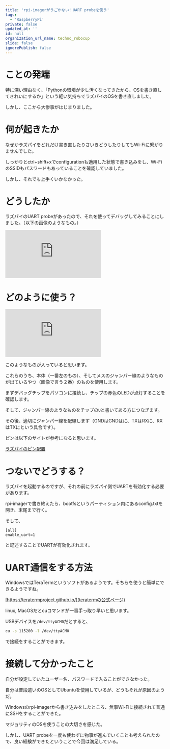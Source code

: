 ```yaml
---
title: 'rpi-imagerがうごかない！UART probeを使う'
tags:
  - 'RaspberryPi'
private: false
updated_at: ''
id: null
organization_url_name: techno_robocup
slide: false
ignorePublish: false
---
```

# ことの発端

特に深い理由なく、「Pythonの環境が少し汚くなってきたから、OSを書き直してきれいにするか」という軽い気持ちでラズパイのOSを書き直しました。

しかし、ここから大惨事がはじまりました。

# 何が起きたか

なぜかラズパイをどれだけ書き直したりさいきどうしたりしてもWi-Fiに繋がりませんでした。

しっかりとctrl+shift+xでconfigurationも適用した状態で書き込みをし、Wi-FiのSSIDもパスワードもあっていることを確認していました。

しかし、それでも上手くいかなかった。

# どうしたか

ラズパイのUART probeがあったので、それを使ってデバッグしてみることにしました。（以下の画像のようなもの。）

![raspberrypi probel](https://www.raspberrypi.com/documentation/microcontrollers/debug-probe.html)

# どのように使う？

![raspberrypi probe instructions](https://www.raspberrypi.com/documentation/microcontrollers/debug-probe.html)

このようなものが入っていると思います。

これらのうち、本体（一番左のもの）、そしてメスのジャンパー線のようなものが出ているやつ（画像で言う２番）のものを使用します。

まずデバッグチップをパソコンに接続し、チップの赤色のLEDが点灯することを確認します。

そして、ジャンパー線のようなものをチップの`U`と書いてある方につなぎます。

その後、適切にジャンパー線を配線します（GNDはGNDはに、TXはRXに、RXはTXにという具合です）。

ピンは以下のサイトが参考になると思います。

[ラズパイのピン配置](https://www.bioerrorlog.work/entry/raspberry-pi-pinout)

# つないでどうする？

ラズパイを起動するのですが、それの前にラズパイ側でUARTを有効化する必要があります。

rpi-imagerで書き終えたら、bootfsというパーティション内にあるconfig.txtを開き、末尾まで行く。

そして、

```config
[all]
enable_uart=1
```

と記述することでUARTが有効化されます。

# UART通信をする方法

WindowsではTeraTermというソフトがあるようです。そちらを使うと簡単にできるようですね。

[https://teratermproject.github.io/](teratermの公式ページ)

linux, MacOSだとcuコマンドが一番手っ取り早いと思います。

USBデバイスを`/dev/ttyACM0`だとすると、

```bash
cu -s 115200 -l /dev/ttyACM0
```

で接続をすることができます。

# 接続して分かったこと

自分が設定していたユーザー名、パスワードで入ることができなかった。

自分は普段遣いのOSとしてUbuntuを使用しているが、どうもそれが原因のようだ。

Windowsのrpi-imagerから書き込みをしたところ、無事Wi-Fiに接続されて普通にSSHをすることができた。

マジョリティのOSを使うことの大切さを感じた。

しかし、UART probeを一度も使わずに物事が進んでいくことも考えられたので、良い経験ができたということで今回は満足している。
